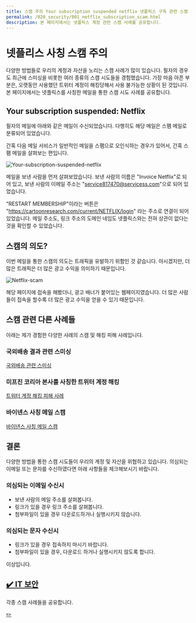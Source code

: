 ```yaml
---
title: 스캠 주의 Your subscription suspended netflix 넷플릭스 구독 관련 스캠 메일 사례
permalink: /020_security/001_netflix_subscription_scam.html
description: 본 페이지에서는 넷플릭스 계정 관련 스캠 사례를 공유합니다. 
---
```



넷플리스 사칭 스캠 주의
===


다양한 방법들로 우리의 계정과 자산을 노리는 스캠 사례가 많이 있습니다. 
필자의 경우도 최근에 스미싱을 비롯한 여러 종류의 스캠 시도들을 경험했습니다. 
가장 마음 아픈 부분은, 오랫동안 사용했던 트위터 계정이 해킹당해서 사용 불가능한 상황이 된 것입니다. 
본 페이지에서는 넷플릭스를 사칭한 메일을 통한 스캠 시도 사례를 공유합니다. 


Your subscription suspended: Netflix
---


필자의 메일에 아래와 같은 메일이 수신되었습니다. 
다행히도 해당 메일은 스팸 메일로 분류되어 있었습니다. 


간혹 다음 메일 서비스가 일반적인 메일을 스팸으로 오인식하는 경우가 있어서, 
간혹 스팸 메일을 살펴보는 편입니다. 


![Your-subscription-suspended-netflix](https://user-images.githubusercontent.com/50429025/180110167-b5522b3a-8500-4ef2-ba05-f38324901931.png)


메일을 보낸 사람을 먼저 살펴보았습니다. 보낸 사람의 이름은 "Invoice Netflix"로 되어 있고, 
보낸 사람의 이메일 주소는 "service817470@servicess.com"으로 되어 있었습니다. 


"RESTART MEMBERSHIP"이라는 버튼은 "https://cartoonresearch.com/current/NETFLIX/login" 라는 주소로 연결이 되어 있었습니다. 
메일 주소도, 링크 주소의 도메인 네임도 넷플릭스와는 전혀 상관이 없다는 것을 확인할 수 있었습니다. 


스캠의 의도?
---


이번 메일을 통한 스캠의 의도는 트래픽을 유발하기 위함인 것 같습니다. 
아시겠지만, 더 많은 트래픽은 더 많은 광고 수익을 의미하기 때문입니다. 


![Netflix-scam](https://user-images.githubusercontent.com/50429025/180110103-cc62465e-efcf-48ce-9adc-9cedbbe20f2b.png)


해당 페이지에 접속을 해봤더니, 광고 배너가 붙어있는 웹페이지였습니다. 
더 많은 사람들이 접속을 할수록 더 많은 광고 수익을 얻을 수 있기 때문입니다. 


스캠 관련 다른 사례들
---


아래는 제가 경험한 다양한 사례의 스캠 및 해킹 피해 사례입니다. 


### 국외배송 결과 관련 스미싱


[국외배송 관련 스미싱](https://worldclassproduct.tistory.com/entry/%EC%8A%A4%EB%AF%B8%EC%8B%B1-%EC%A3%BC%EC%9D%98-%EA%B3%A0%EA%B0%9D%EB%8B%98-%EA%B5%AD%EC%99%B8%EB%B0%B0%EC%86%A1-%EA%B2%B0%EC%A0%9C%EA%B8%88%EC%95%A1956000%EC%9B%90-%EA%B2%B0%EC%A0%9C%EC%99%84%EB%A3%8C-%EB%90%98%EC%97%88%EC%8A%B5%EB%8B%88%EB%8B%A4)


### 미프진 코리아 본사를 사칭한 트위터 계정 해킹


[트위터 계정 해킹 피해 사례](https://worldclassproduct.tistory.com/entry/%EB%AF%B8%ED%94%84%EC%A7%84%EC%BD%94%EB%A6%AC%EC%95%84-%EB%B3%B8%EC%82%AC%EB%9D%BC%EA%B3%A0-%EC%A3%BC%EC%9E%A5%ED%95%98%EB%8A%94-%EB%A7%88%EC%BC%80%ED%8C%85-%EC%97%85%EC%B2%B4%EC%97%90-%ED%8A%B8%EC%9C%84%ED%84%B0-%EA%B3%84%EC%A0%95%EC%9D%B4-%ED%95%B4%ED%82%B9%EB%8B%B9%ED%96%88%EC%8A%B5%EB%8B%88%EB%8B%A4)


### 바이넨스 사칭 메일 스캠


[바이넨스 사칭 메일 스캠](https://worldclassproduct.tistory.com/entry/%EB%B0%94%EC%9D%B4%EB%84%A8%EC%8A%A4-%EC%82%AC%EC%B9%AD-%EB%A9%94%EC%9D%BC%EC%97%90-%EC%A3%BC%EC%9D%98%ED%95%98%EC%8B%9C%EA%B8%B0-%EB%B0%94%EB%9E%8D%EB%8B%88%EB%8B%A4-Binance-Login-Attempted-from-New-IP-address)


결론
---


다양한 방법을 통한 스캠 시도들이 우리의 계정 및 자산을 위협하고 있습니다. 
의심되는 이메일 또는 문자를 수신하였다면 아래 사항들을 체크해보시기 바랍니다.


### 의심되는 이메일 수신시 


- 보낸 사람의 메일 주소를 살펴봅니다. 
- 링크가 있을 경우 링크 주소를 살펴봅니다. 
- 첨부파일이 있을 경우 다운로드하거나 실행시키지 않습니다. 


### 의심되는 문자 수신시


- 링크가 있을 경우 접속하지 마시기 바랍니다. 
- 첨부파일이 있을 경우, 다운로드 하거나 실행시키지 않도록 합니다. 


이상입니다. 





[✔️  IT 보안](index.html '각종 스캠 사례')
---


각종 스캠 사례들을 공유합니다. 


[✏️ ](https://www.github.com/boyinblue/boyinblue.github.io/edit/main/020_security/001_netflix_subscription_scam.md '수정하기')

